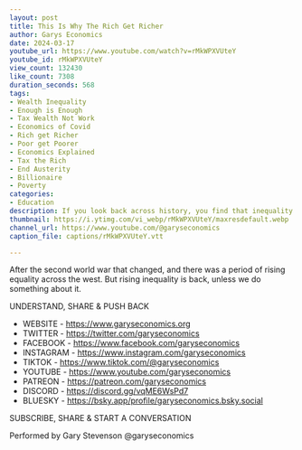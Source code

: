 ```yaml
---
layout: post
title: This Is Why The Rich Get Richer
author: Garys Economics
date: 2024-03-17
youtube_url: https://www.youtube.com/watch?v=rMkWPXVUteY
youtube_id: rMkWPXVUteY
view_count: 132430
like_count: 7308
duration_seconds: 568
tags:
- Wealth Inequality
- Enough is Enough
- Tax Wealth Not Work
- Economics of Covid
- Rich get Richer
- Poor get Poorer
- Economics Explained
- Tax the Rich
- End Austerity
- Billionaire
- Poverty
categories:
- Education
description: If you look back across history, you find that inequality is the norm.
thumbnail: https://i.ytimg.com/vi_webp/rMkWPXVUteY/maxresdefault.webp
channel_url: https://www.youtube.com/@garyseconomics
caption_file: captions/rMkWPXVUteY.vtt

---
```


After the second world war that changed, and there was a period of rising equality across the west. But rising inequality is back, unless we do something about it.

UNDERSTAND, SHARE & PUSH BACK

- WEBSITE - https://www.garyseconomics.org
- TWITTER  - https://twitter.com/garyseconomics
- FACEBOOK - https://www.facebook.com/garyseconomics
- INSTAGRAM  - https://www.instagram.com/garyseconomics
- TIKTOK - https://www.tiktok.com/@garyseconomics
- YOUTUBE -  https://www.youtube.com/garyseconomics
- PATREON - https://patreon.com/garyseconomics
- DISCORD - https://discord.gg/vqME6WsPd7
- BLUESKY - https://bsky.app/profile/garyseconomics.bsky.social

SUBSCRIBE, SHARE & START A CONVERSATION

Performed by Gary Stevenson
@garyseconomics
